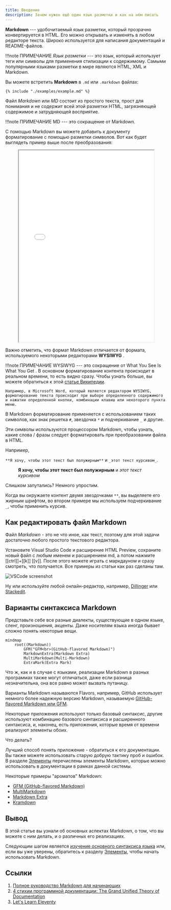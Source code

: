 ```yaml
---
title: Введение
description: Зачем нужен ещё один язык разметки и как на нём писать
---
```

**Markdown** --- удобочитаемый язык разметки, который прозрачно конвертируется в HTML. Его можно открывать и изменять в любом редакторе текста. Широко используется для написания документаций и README-файлов.

!!!note ПРИМЕЧАНИЕ
    _Язык разметки_ --- это язык, который использует теги или символы для применения стилизации к содержимому. Самыми популярными языками разметки в мире являются HTML, XML и Markdown.


Вы можете встретить **Markdown** в `.md` или `.markdown` файлах:

```md
{% include "./examples/example.md" %}
```

Файл _Markdown_ или _MD_ состоит из простого текста, прост для понимания и не содержит всей этой разметки HTML, загрязняющей содержимое и затрудняющей восприятие.

!!!note ПРИМЕЧАНИЕ
    MD --- это сокращение от Markdown.

С помощью Markdown вы можете добавить к документу форматирование с помощью разметки символов. Вот как будет выглядеть пример выше после преобразования:


<figure class="example"><iframe title="Пример" src="/examples/example/" width="100%" width="auto" height="600"></iframe></figure>

Важно отметить, что формат Markdown отличается от формата, используемого некоторыми редакторами **WYSIWYG** .

!!!note ПРИМЕЧАНИЕ
    WYSIWYG --- это сокращение от What You See Is What You Get . В основном форматирование контента происходит в реальном времени, то есть видно сразу. Чтобы узнать больше, вы можете обратиться к этой [статье Википедии](https://en.wikipedia.org/wiki/WYSIWYG).
    
    Например, в Microsoft Word, который является редактором WYSIWYG, форматирование текста происходит при выборе определенного содержимого и нажатии определенной кнопки, комбинации клавиш или некоторого пункта меню.

В Markdown форматирование применяется с использованием таких символов, как знак решетка `#`, звездочка `*` и подчеркивание `_` и другие.

Эти символы используются процессором Markdown, чтобы узнать, какие слова / фразы следует форматировать при преобразовании файла в HTML.

Например,

 `**Я хочу, чтобы этот текст был полужирным**` и `_этот текст курсивом_`.

<figure class="example"><div>

**Я хочу, чтобы этот текст был полужирным** и _этот текст курсивом_

</div></figure>

Слишком запутались? Немного упростим.

Когда вы окружаете контент двумя звездочками `**`, вы выделяете его жирным шрифтом, во втором примере мы используем подчеркивание `_`, чтобы применить курсив.


## Как редактировать файл Markdown

Файл _Markdown_ - это не что иное, как текст, поэтому для этой задачи достаточно любого простого текстового редактора.

Установите Visual Studio Code и расширение HTML Preview, сохраните новый файл с любым именем и расширением md, а потом нажмите [[ctrl]]+[[k]] [[v]]. После этого можете играть с маркдауном и сразу смотреть, что получается. Все примеры из статьи как раз сделаны там.

![VSCode screenshot](/media/vscode-example.png)

Ну или используйте любой онлайн-редактор, например, [Dillinger](https://dillinger.io/) или [Stackedit](https://stackedit.io/app).

## Варианты синтаксиса Markdown

Представьте себе все разные диалекты, существующие в одном языке, сленг, произношения, акценты. Даже носителям языка иногда бывает сложно понять некоторые вещи.

```mermaid
mindmap
    root((Markdown))
        GFM("GFM<br>(GitHub-flavored Markdown)")
        MarkdownExtra(Markdown Extra)
        MultiMarkdown(Multi-Markdown)
        ExtraMark(Extra Mark)

```

Что ж, как и в случае с языками, реализации Markdown в разных программах также могут отличаться, даже если разница незначительна, она все равно может вызвать путаницу.

Варианты Markdown называются Flavors, например, GitHub использует немного более надежную версию Markdown, называемую [GitHub-flavored Markdown или GFM](https://github.github.com/gfm/).

Некоторые приложения используют только базовый синтаксис, другие используют комбинацию базового синтаксиса и расширенного синтаксиса, и, наконец, есть приложения, которые время от времени реализуют элементы обоих.

Что делать?

Лучший способ понять приложение - обратиться к его документации. Вы также можете использовать старую добрую тактику проб и ошибок. В разделе [Элементы](/md/elements) перечислены элементы Markdown, которые можно использовать в документации в рамках данной системы.

Некоторые примеры "ароматов" Markdown:
- [GFM (GitHub-flavored Markdown)](https://github.github.com/gfm/)
- [MultiMarkdown](https://fletcherpenney.net/multimarkdown/)
- [Markdown Extra](https://michelf.ca/projects/php-markdown/extra/)
- [Kramdown](https://kramdown.gettalong.org/)

## Вывод

В этой статье вы узнали об основных аспектах Markdown, о том, что вы можете с ним делать, и о различных его реализациях.

Следующим шагом является [изучение основного синтаксиса языка](/md/basics/) или, если вы уже уверены, обратитесь к разделу [Элементы](/md/elements), чтобы начать использовать Markdown.


## Ссылки

1. [Полное руководство Markdown для начинающих](https://ru.markdown.net.br/)
1. [4 стихии программной документации: The Grand Unified Theory of Documentation](https://habr.com/ru/companies/bercut/articles/806805/)
1. [Let's Learn Eleventy](https://dev.to/psypher1/series/18202)
